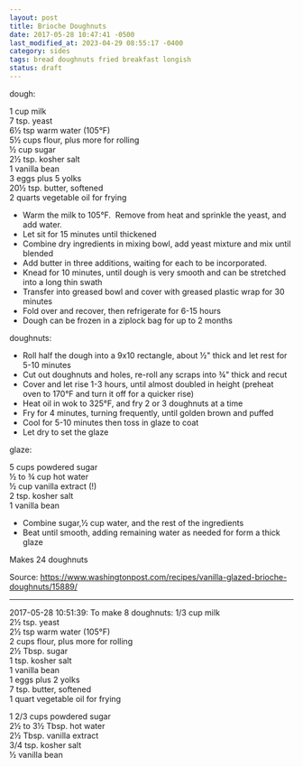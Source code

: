 ```yaml
---
layout: post
title: Brioche Doughnuts
date: 2017-05-28 10:47:41 -0500
last_modified_at: 2023-04-29 08:55:17 -0400
category: sides
tags: bread doughnuts fried breakfast longish
status: draft
---
```

dough:  
  
1 cup milk  
7 tsp. yeast  
6½ tsp warm water (105°F)  
5½ cups flour, plus more for rolling  
½ cup sugar  
2½ tsp. kosher salt  
1 vanilla bean  
3 eggs plus 5 yolks  
20½ tsp. butter, softened  
2 quarts vegetable oil for frying  

  * Warm the milk to 105°F.  Remove from heat and sprinkle the yeast, and add water.
  * Let sit for 15 minutes until thickened
  * Combine dry ingredients in mixing bowl, add yeast mixture and mix until blended
  * Add butter in three additions, waiting for each to be incorporated.
  * Knead for 10 minutes, until dough is very smooth and can be stretched into a long thin swath
  * Transfer into greased bowl and cover with greased plastic wrap for 30 minutes
  * Fold over and recover, then refrigerate for 6-15 hours
  * Dough can be frozen in a ziplock bag for up to 2 months

doughnuts:  

  * Roll half the dough into a 9x10 rectangle, about ½" thick and let rest for 5-10 minutes
  * Cut out doughnuts and holes, re-roll any scraps into ¾" thick and recut
  * Cover and let rise 1-3 hours, until almost doubled in height (preheat oven to 170°F and turn it off for a quicker rise)
  * Heat oil in wok to 325°F, and fry 2 or 3 doughnuts at a time
  * Fry for 4 minutes, turning frequently, until golden brown and puffed
  * Cool for 5-10 minutes then toss in glaze to coat
  * Let dry to set the glaze

glaze:  
  
5 cups powdered sugar  
½ to ¾ cup hot water  
½ cup vanilla extract (!)  
2 tsp. kosher salt  
1 vanilla bean  

  * Combine sugar,½ cup water, and the rest of the ingredients
  * Beat until smooth, adding remaining water as needed for form a thick glaze

Makes 24 doughnuts  
  
Source: <https://www.washingtonpost.com/recipes/vanilla-glazed-brioche-doughnuts/15889/>

---

2017-05-28 10:51:39: To make 8 doughnuts:
1/3 cup milk  
2½ tsp. yeast  
2½ tsp warm water (105°F)  
2 cups flour, plus more for rolling  
2½ Tbsp. sugar  
1 tsp. kosher salt  
1 vanilla bean  
1 eggs plus 2 yolks  
7 tsp. butter, softened  
1 quart vegetable oil for frying

1 2/3 cups powdered sugar  
2½ to 3½ Tbsp. hot water  
2½ Tbsp. vanilla extract  
3/4 tsp. kosher salt  
½ vanilla bean
